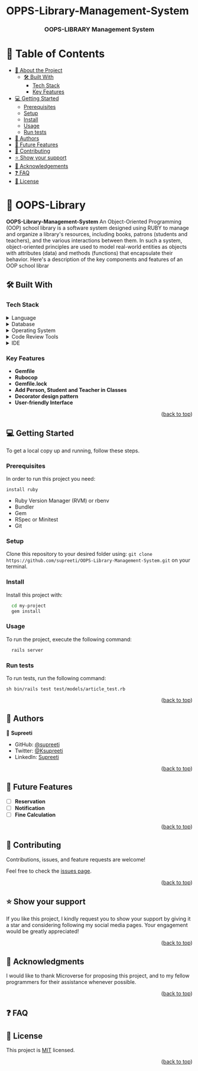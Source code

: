 # OPPS-Library-Management-System
<a name="readme-top"></a>

<div align="center">
  <h3><b>OOPS-LIBRARY Management System</b></h3>
</div>

# 📗 Table of Contents

- [📖 About the Project](#about-project)
  - [🛠 Built With](#built-with)
    - [Tech Stack](#tech-stack)
    - [Key Features](#key-features)
- [💻 Getting Started](#getting-started)
  - [Prerequisites](#prerequisites)
  - [Setup](#setup)
  - [Install](#install)
  - [Usage](#usage)
  - [Run tests](#run-tests)
- [👥 Authors](#authors)
- [🔭 Future Features](#future-features)
- [🤝 Contributing](#contributing)
- [⭐️ Show your support](#support)
- [🙏 Acknowledgements](#acknowledgements)
- [❓ FAQ](#faq)
- [📝 License](#license)

# 📖 OOPS-Library  <a name="about-project"></a>

**OOPS-Library-Management-System** An Object-Oriented Programming (OOP) school library is a software system designed using RUBY to manage and organize a library's resources, including books, patrons (students and teachers), and the various interactions between them. In such a system, object-oriented principles are used to model real-world entities as objects with attributes (data) and methods (functions) that encapsulate their behavior. Here's a description of the key components and features of an OOP school librar
## 🛠 Built With <a name="built-with"></a>

### Tech Stack <a name="tech-stack"></a>

<details>
  <summary>Language</summary>
  <ul>
    <li><a href="https://www.codecademy.com/learn/learn-ruby">Ruby</a></li>
  </ul>
</details>

<details>
<summary>Database</summary>
  <ul>
    <li><a href="https://www.postgresql.org/">PostgreSQL</a></li>
  </ul>
</details>

<details>
  <summary>Operating System</summary>
  <ul>
    <li><a href="https://www.microsoft.com/software-download/windows11">Windows 11</a></li>
  </ul>
</details>

<details>
<summary>Code Review Tools</summary>
  <ul>
    <li><a href="https://github.com/">GitHub</a></li>
  </ul>
</details>

<details>
<summary>IDE</summary>
  <ul>
    <li><a href="https://code.visualstudio.com/download">Visual Studio Code</a></li>
  </ul>
</details>

### Key Features <a name="key-features"></a>

- **Gemfile**
- **Rubocop**
- **Gemfile.lock**
- **Add Person, Student and Teacher in Classes**
- **Decorator design pattern**
- **User-friendly Interface**

<p align="right">(<a href="#readme-top">back to top</a>)</p>

## 💻 Getting Started <a name="getting-started"></a>

To get a local copy up and running, follow these steps.

### Prerequisites

In order to run this project you need:

```
install ruby
```
- Ruby Version Manager (RVM) or rbenv
- Bundler
- Gem
- RSpec or Minitest
- Git

### Setup

Clone this repository to your desired folder using:
`git clone https://github.com/supreeti/OOPS-Library-Management-System.git` on your terminal.

### Install

Install this project with:

```sh
  cd my-project
  gem install
```

### Usage

To run the project, execute the following command:

```sh
  rails server
```

### Run tests

To run tests, run the following command:

`sh bin/rails test test/models/article_test.rb`

<p align="right">(<a href="#readme-top">back to top</a>)</p>

## 👥 Authors <a name="authors"></a>

👤 **Supreeti**

- GitHub: [@supreeti](https://github.com/supreeti)
- Twitter: [@Ksupreeti](https://twitter.com/Ksupreeti)
- LinkedIn: [Supreeti](https://www.linkedin.com/in/supreetikushwaha/) 

<p align="right">(<a href="#readme-top">back to top</a>)</p>

## 🔭 Future Features <a name="future-features"></a>

- [ ] **Reservation**
- [ ] **Notification**
- [ ] **Fine Calculation**

<p align="right">(<a href="#readme-top">back to top</a>)</p>

## 🤝 Contributing <a name="contributing"></a>

Contributions, issues, and feature requests are welcome!

Feel free to check the [issues page](https://github.com/supreeti/OOPS-Library-Management-System/issues/new).

<p align="right">(<a href="#readme-top">back to top</a>)</p>

## ⭐️ Show your support <a name="support"></a>

If you like this project, I kindly request you to show your support by giving it a star and considering following my social media pages. Your engagement would be greatly appreciated!

<p align="right">(<a href="#readme-top">back to top</a>)</p>

## 🙏 Acknowledgments <a name="acknowledgements"></a>

I would like to thank Microverse for proposing this project, and to my fellow programmers for their assistance whenever possible.

<p align="right">(<a href="#readme-top">back to top</a>)</p>

## ❓ FAQ <a name="faq"></a>

## 📝 License <a name="license"></a>
This project is [MIT](./LICENSE) licensed.

<p align="right">(<a href="#readme-top">back to top</a>)</p>

